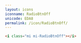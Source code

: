 ```yaml
---
layout: icons
iconname: RadioBtnOff
unicode: EDA8
permalink: /icon/RadioBtnOff/
---
```


``` html
<i class="mi mi-RadioBtnOff"></i>
```
